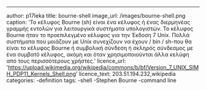 ---
author: p17leka
title: bourne-shell
image_url: /images/bourne-shell.png
caption: 'Το κέλυφος Bourne (sh) είναι ένα κέλυφος ή ένας διερμηνέας γραμμής εντολών για λειτουργικά συστήματα υπολογιστών.
Το κέλυφος Bourne ήταν το προεπιλεγμένο κέλυφος για την Έκδοση 7 Unix.
Πολλά συστήματα που μοιάζουν με Unix συνεχίζουν να έχουν / bin / sh-που θα είναι το κέλυφος Bourne ή συμβολική σύνδεση
ή σκληρός σύνδεσμος με ένα συμβατό κέλυφος, ακόμη και όταν χρησιμοποιούνται άλλα κελύφη από τους περισσότερους χρήστες.'
licence_url: 'https://upload.wikimedia.org/wikipedia/commons/b/bf/Version_7_UNIX_SIMH_PDP11_Kernels_Shell.png'
licence_text: 203.51.194.232,wikipedia
categories:
  -definition
tags:
  -shell
  -Stephen Bourne
  -command line
  
